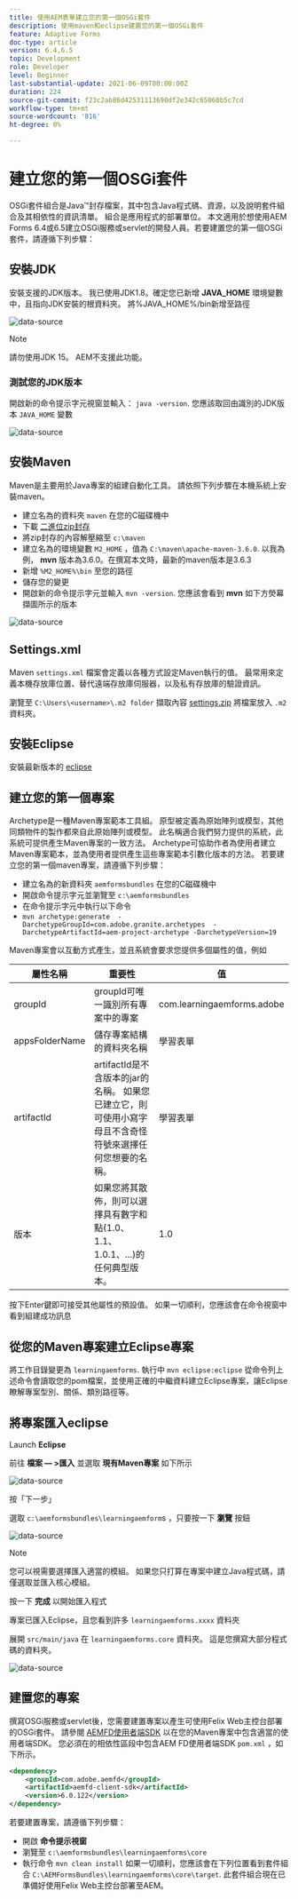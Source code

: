 ```yaml
---
title: 使用AEM表單建立您的第一個OSGi套件
description: 使用maven和eclipse建置您的第一個OSGi套件
feature: Adaptive Forms
doc-type: article
version: 6.4,6.5
topic: Development
role: Developer
level: Beginner
last-substantial-update: 2021-06-09T00:00:00Z
duration: 224
source-git-commit: f23c2ab86d42531113690df2e342c65060b5c7cd
workflow-type: tm+mt
source-wordcount: '816'
ht-degree: 0%

---
```



# 建立您的第一個OSGi套件

OSGi套件組合是Java™封存檔案，其中包含Java程式碼、資源，以及說明套件組合及其相依性的資訊清單。 組合是應用程式的部署單位。 本文適用於想使用AEM Forms 6.4或6.5建立OSGi服務或servlet的開發人員。若要建置您的第一個OSGi套件，請遵循下列步驟：


## 安裝JDK

安裝支援的JDK版本。 我已使用JDK1.8。確定您已新增 **JAVA_HOME** 環境變數中，且指向JDK安裝的根資料夾。
將%JAVA_HOME%/bin新增至路徑

![data-source](assets/java-home.JPG)

>[!NOTE]
> 請勿使用JDK 15。 AEM不支援此功能。

### 測試您的JDK版本

開啟新的命令提示字元視窗並輸入： `java -version`. 您應該取回由識別的JDK版本 `JAVA_HOME` 變數

![data-source](assets/java-version.JPG)

## 安裝Maven

Maven是主要用於Java專案的組建自動化工具。 請依照下列步驟在本機系統上安裝maven。

* 建立名為的資料夾 `maven` 在您的C磁碟機中
* 下載 [二進位zip封存](http://maven.apache.org/download.cgi)
* 將zip封存的內容解壓縮至 `c:\maven`
* 建立名為的環境變數 `M2_HOME` ，值為 `C:\maven\apache-maven-3.6.0`. 以我為例， **mvn** 版本為3.6.0。在撰寫本文時，最新的maven版本是3.6.3
* 新增 `%M2_HOME%\bin` 至您的路徑
* 儲存您的變更
* 開啟新的命令提示字元並輸入 `mvn -version`. 您應該會看到 **mvn** 如下方熒幕擷圖所示的版本

![data-source](assets/mvn-version.JPG)

## Settings.xml

Maven `settings.xml` 檔案會定義以各種方式設定Maven執行的值。 最常用來定義本機存放庫位置、替代遠端存放庫伺服器，以及私有存放庫的驗證資訊。

瀏覽至 `C:\Users\<username>\.m2 folder`
擷取內容 [settings.zip](assets/settings.zip) 將檔案放入 `.m2` 資料夾。

## 安裝Eclipse

安裝最新版本的 [eclipse](https://www.eclipse.org/downloads/)

## 建立您的第一個專案

Archetype是一種Maven專案範本工具組。 原型被定義為原始陣列或模型，其他同類物件的製作都來自此原始陣列或模型。 此名稱適合我們努力提供的系統，此系統可提供產生Maven專案的一致方法。 Archetype可協助作者為使用者建立Maven專案範本，並為使用者提供產生這些專案範本引數化版本的方法。
若要建立您的第一個maven專案，請遵循下列步驟：

* 建立名為的新資料夾 `aemformsbundles` 在您的C磁碟機中
* 開啟命令提示字元並瀏覽至 `c:\aemformsbundles`
* 在命令提示字元中執行以下命令
* `mvn archetype:generate  -DarchetypeGroupId=com.adobe.granite.archetypes  -DarchetypeArtifactId=aem-project-archetype -DarchetypeVersion=19`

Maven專案會以互動方式產生，並且系統會要求您提供多個屬性的值，例如

| 屬性名稱 | 重要性 | 值 |
|------------------------|---------------------------------------|---------------------|
| groupId | groupId可唯一識別所有專案中的專案 | com.learningaemforms.adobe |
| appsFolderName | 儲存專案結構的資料夾名稱 | 學習表單 |
| artifactId | artifactId是不含版本的jar的名稱。 如果您已建立它，則可使用小寫字母且不含奇怪符號來選擇任何您想要的名稱。 | 學習表單 |
| 版本 | 如果您將其散佈，則可以選擇具有數字和點(1.0、1.1、1.0.1、...)的任何典型版本。 | 1.0 |

按下Enter鍵即可接受其他屬性的預設值。
如果一切順利，您應該會在命令視窗中看到組建成功訊息

## 從您的Maven專案建立Eclipse專案

將工作目錄變更為 `learningaemforms`.
執行中 `mvn eclipse:eclipse` 從命令列上述命令會讀取您的pom檔案，並使用正確的中繼資料建立Eclipse專案，讓Eclipse瞭解專案型別、關係、類別路徑等。

## 將專案匯入eclipse

Launch **Eclipse**

前往 **檔案 — >匯入** 並選取 **現有Maven專案** 如下所示

![data-source](assets/import-mvn-project.JPG)

按「下一步」

選取 `c:\aemformsbundles\learningaemform`s ，只要按一下 **瀏覽** 按鈕

![data-source](assets/select-mvn-project.JPG)

>[!NOTE]
>您可以視需要選擇匯入適當的模組。 如果您只打算在專案中建立Java程式碼，請僅選取並匯入核心模組。

按一下 **完成** 以開始匯入程式

專案已匯入Eclipse，且您看到許多 `learningaemforms.xxxx` 資料夾

展開 `src/main/java` 在 `learningaemforms.core` 資料夾。 這是您撰寫大部分程式碼的資料夾。

![data-source](assets/learning-core.JPG)

## 建置您的專案

撰寫OSGi服務或servlet後，您需要建置專案以產生可使用Felix Web主控台部署的OSGi套件。 請參閱 [AEMFD使用者端SDK](https://repo.adobe.com/nexus/content/repositories/public/com/adobe/aemfd/aemfd-client-sdk/) 以在您的Maven專案中包含適當的使用者端SDK。 您必須在的相依性區段中包含AEM FD使用者端SDK `pom.xml` ，如下所示。

```xml
<dependency>
    <groupId>com.adobe.aemfd</groupId>
    <artifactId>aemfd-client-sdk</artifactId>
    <version>6.0.122</version>
</dependency>
```

若要建置專案，請遵循下列步驟：

* 開啟 **命令提示視窗**
* 瀏覽至 `c:\aemformsbundles\learningaemforms\core`
* 執行命令 `mvn clean install`
如果一切順利，您應該會在下列位置看到套件組合 `C:\AEMFormsBundles\learningaemforms\core\target`. 此套件組合現在已準備好使用Felix Web主控台部署至AEM。
